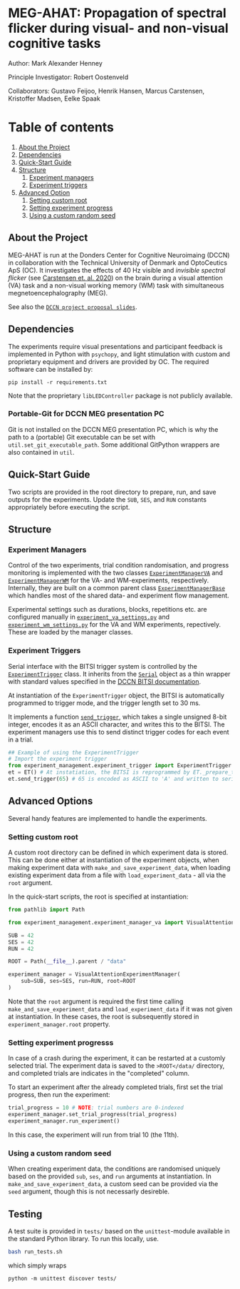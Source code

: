 # MEG-AHAT: Propagation of spectral flicker during visual- and non-visual cognitive tasks

Author: Mark Alexander Henney

Principle Investigator: Robert Oostenveld

Collaborators: Gustavo Feijoo, Henrik Hansen, Marcus Carstensen, Kristoffer Madsen, Eelke Spaak

# Table of contents

1. [About the Project](#about)
2. [Dependencies](#dependencies)
3. [Quick-Start Guide](#quickstart)
4. [Structure](#structure)
    1. [Experiment managers](#managers)
    2. [Experiment triggers](#triggers)
5. [Advanced Option](#advanced)
    1. [Setting custom root](#root)
    2. [Setting experiment progress](#root)
    3. [Using a custom random seed](#root)

## About the Project <a name="about"></a>

MEG-AHAT is run at the Donders Center for Cognitive Neuroimaing (DCCN) in collaboration with the Technical University of Denmark and OptoCeutics ApS (OC).
It investigates the effects of 40 Hz visible and *invisible spectral flicker* (see [Carstensen et. al. 2020](https://doi.org/10.1117/12.2544338)) on the brain during a visual attention (VA) task and a non-visual working memory (WM) task with simultaneous megnetoencephalography (MEG).

See also the 
[`DCCN project proposal slides`](protocol/Invisible-Flicker_aka_MEG-AHAT_project_PPM.pptx).

## Dependencies <a name="dependencies"></a>

The experiments require visual presentations and participant feedback is implemented in Python with `psychopy`, and light stimulation with custom and proprietary equipment and drivers are provided by OC. The required software can be installed by:

```
pip install -r requirements.txt
```

Note that the proprietary `libLEDController` package is not publicly available.

### Portable-Git for DCCN MEG presentation PC

Git is not installed on the DCCN MEG presentation PC, which is why the path to a (portable) Git executable can be set with `util.set_git_executable_path`. Some additional GitPython wrappers are also contained in `util`.


## Quick-Start Guide <a name="quickstart"></a>

Two scripts are provided in the root directory to prepare, run, and save outputs for the experiments. Update the `SUB`, `SES`, and `RUN` constants appropriately before executing the script.

## Structure <a name="structure"></a>

### Experiment Managers <a name="managers"></a>

Control of the two experiments, trial condition randomisation, and progress monitoring is implemented with the two classes 
[`ExperimentManagerVA`](experiment_management/experiment_manager_va.py#L18)
and [`ExperimentManagerWM`](experiment_management/experiment_manager_wm.py#L13) for the VA- and WM-experiments, respectively. Internally, they are built on a common parent class [`ExperimentManagerBase`](experiment_management/experiment_manager_base.py#L9) which handles most of the shared data- and experiment flow management.

Experimental settings such as durations, blocks, repetitions etc. are configured manually in [`experiment_va_settings.py`](experiment_management/experiment_va_settings.py) and [`experiment_wm_settings.py`](experiment_management/experiment_wm_settings.py) for the VA and WM experiments, repectively. These are loaded by the manager classes.

### Experiment Triggers <a name="triggers"></a>

Serial interface with the BITSI trigger system is controlled by the [`ExperimentTrigger`](experiment_management/experiment_trigger.py#L27) class. It inherits from the [`Serial`](https://pyserial.readthedocs.io/en/latest/pyserial_api.html) object as a thin wrapper with standard values specified in the [DCCN BITSI documentation](https://intranet.donders.ru.nl/index.php?id=lab-bitsi&no_cache=1&sword_list%5B%5D=bitsi).

At instantiation of the `ExperimentTrigger` object, the BITSI is automatically programmed to trigger mode, and the trigger length set to 30 ms.

It implements a function [`send_trigger`](experiment_management/experiment_trigger.py#L118), which takes a single unsigned 8-bit integer, encodes it as an ASCII character, and writes this to the BITSI. The experiment managers use this to send distinct trigger codes for each event in a trial.

```python
## Example of using the ExperimentTrigger
# Import the experiment trigger
from experiment_management.experiment_trigger import ExperimentTrigger as ET
et = ET() # At instatiation, the BITSI is reprogrammed by ET._prepare_trigger
et.send_trigger(65) # 65 is encoded as ASCII to 'A' and written to serial
```

## Advanced Options <a name="advanced"></a>

Several handy features are implemented to handle the experiments.

### Setting custom root <a name="root"></a>

A custom root directory can be defined in which experiment data is stored. This can be done either at instantiation of the experiment objects, when making experiment data with `make_and_save_experiment_data`, when loading existing experiment data from a file with `load_experiment_data` - all via the `root` argument.

In the quick-start scripts, the root is specified at instantiation:

```python
from pathlib import Path

from experiment_management.experiment_manager_va import VisualAttentionExperimentManager

SUB = 42
SES = 42
RUN = 42

ROOT = Path(__file__).parent / "data"

experiment_manager = VisualAttentionExperimentManager(
    sub=SUB, ses=SES, run=RUN, root=ROOT
)
```

Note that the `root` argument is required the first time calling `make_and_save_experiment_data` and `load_experiment_data` if it was not given at instantiation. In these cases, the root is subsequently stored in `experiment_manager.root` property.

### Setting experiment progresss <a name="progress"></a>

In case of a crash during the experiment, it can be restarted at a customly selected trial. The experiment data
is saved to the `>ROOT</data/` directory, and completed trials are indicates in the "completed" column.

To start an experiment after the already completed trials, first set the trial progress, then run the experiment:

```python
trial_progress = 10 # NOTE: trial numbers are 0-indexed
experiment_manager.set_trial_progress(trial_progress)
experiment_manager.run_experiment()
```

In this case, the experiment will run from trial 10 (the 11th).

### Using a custom random seed <a name="seed"></a>

When creating experiment data, the conditions are randomised uniquely based on the provided `sub`, `ses`, and `run` arguments at instantiation. In `make_and_save_experiment_data`, a custom seed can be provided via the `seed` argument, though this is not necessarly desireble.

## Testing

A test suite is provided in `tests/` based on the `unittest`-module available in the standard Python library. To run this locally, use.

```sh
bash run_tests.sh
```

which simply wraps

```
python -m unittest discover tests/
```